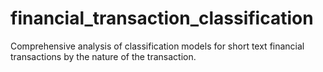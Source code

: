 # financial_transaction_classification
Comprehensive analysis of classification models for short text financial transactions by the nature of the transaction.

